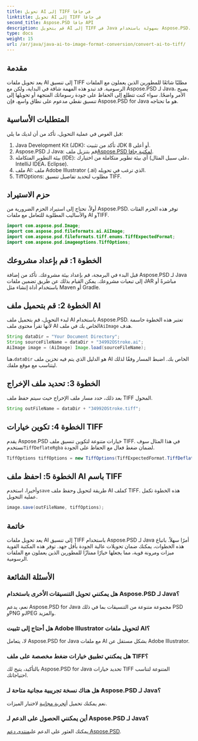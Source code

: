 ```yaml
---
title: تحويل AI إلى TIFF في جافا
linktitle: تحويل AI إلى TIFF في جافا
second_title: Aspose.PSD جافا API
description: قم بتحويل AI إلى TIFF في Java بسهولة باستخدام Aspose.PSD. دليل خطوة بخطوة للمطورين. تم تضمين التنزيل والإعداد ومقتطفات التعليمات البرمجية.
type: docs
weight: 15
url: /ar/java/java-ai-to-image-format-conversion/convert-ai-to-tiff/
---
```

## مقدمة
يعد تحويل ملفات AI إلى تنسيق TIFF مطلبًا شائعًا للمطورين الذين يعملون مع الملفات الرسومية. قد تبدو هذه المهمة شاقة في البداية، ولكن مع Aspose.PSD لـ Java، يصبح الأمر واضحًا. سواء كنت تتطلع إلى الحفاظ على جودة رسوماتك المتجهة أو تحويلها إلى تنسيق نقطي مدعوم على نطاق واسع، فإن Aspose.PSD for Java هو ما تحتاجه.
## المتطلبات الأساسية
قبل الغوص في عملية التحويل، تأكد من أن لديك ما يلي:
1. Java Development Kit (JDK): تأكد من تثبيت JDK 8 أو أعلى.
2. Aspose.PSD لـ Java: قم بتنزيل ملف[Aspose.PSD لمكتبة جافا](https://releases.aspose.com/psd/java/).
3. بيئة التطوير المتكاملة (IDE): أي بيئة تطوير متكاملة من اختيارك (على سبيل المثال، IntelliJ IDEA، Eclipse).
4. ملف AI: ملف Adobe Illustrator (.ai) الذي ترغب في تحويله.
5. TiffOptions: مطلوب لتحديد تفاصيل تنسيق TIFF.
## حزم الاستيراد
أولاً، تحتاج إلى استيراد الحزم الضرورية من Aspose.PSD. توفر هذه الحزم الفئات والأساليب المطلوبة للتعامل مع ملفات AI وTIFF.
```java
import com.aspose.psd.Image;
import com.aspose.psd.fileformats.ai.AiImage;
import com.aspose.psd.fileformats.tiff.enums.TiffExpectedFormat;
import com.aspose.psd.imageoptions.TiffOptions;
```
## الخطوة 1: قم بإعداد مشروعك
قبل البدء في البرمجة، قم بإعداد بيئة مشروعك. تأكد من إضافة Aspose.PSD لـ Java إلى تبعيات مشروعك. يمكن القيام بذلك عن طريق تضمين ملفات JAR مباشرةً أو باستخدام أداة إنشاء مثل Maven أو Gradle.
## الخطوة 2: قم بتحميل ملف AI
 لبدء التحويل، قم بتحميل ملف AI باستخدام Aspose.PSD. تعتبر هذه الخطوة حاسمة لأنها تقرأ محتوى ملف AI الخاص بك في ملف`AiImage` هدف.
```java
String dataDir = "Your Document Directory";
String sourceFileName = dataDir + "34992OStroke.ai";
AiImage image = (AiImage) Image.load(sourceFileName);
```
 هنا،`dataDir` هو الدليل الذي يتم فيه تخزين ملف AI الخاص بك. اضبط المسار وفقًا لذلك ليتناسب مع موقع ملفك.
## الخطوة 3: تحديد ملف الإخراج
بعد ذلك، حدد مسار ملف الإخراج حيث سيتم حفظ ملف TIFF المحول.
```java
String outFileName = dataDir + "34992OStroke.tiff";
```
## الخطوة 4: تكوين خيارات TIFF
 يقدم Aspose.PSD خيارات متنوعة لتكوين تنسيق ملف TIFF. في هذا المثال سوف نستخدم`TiffDeflateRgba` لضمان ضغط فعال مع الحفاظ على الجودة.
```java
TiffOptions tiffOptions = new TiffOptions(TiffExpectedFormat.TiffDeflateRgba);
```
## الخطوة 5: احفظ ملف AI باسم TIFF
 وأخيرا، استخدم`save` طريقة لتحويل وحفظ ملف AI كملف TIFF. هذه الخطوة تكمل عملية التحويل.
```java
image.save(outFileName, tiffOptions);
```

## خاتمة
يعد تحويل ملفات AI إلى تنسيق TIFF باستخدام Aspose.PSD لـ Java أمرًا سهلاً. باتباع هذه الخطوات، يمكنك ضمان تحويلات عالية الجودة بأقل جهد. توفر هذه المكتبة القوية ميزات ومرونة قوية، مما يجعلها خيارًا ممتازًا للمطورين الذين يعملون مع الملفات الرسومية.
## الأسئلة الشائعة
### هل يمكنني تحويل التنسيقات الأخرى باستخدام Aspose.PSD لـ Java؟
نعم، يدعم Aspose.PSD for Java مجموعة متنوعة من التنسيقات بما في ذلك PSD وPNG وJPEG والمزيد.
### هل أحتاج إلى تثبيت Adobe Illustrator لتحويل ملفات AI؟
لا، يتعامل Aspose.PSD for Java مع ملفات AI بشكل مستقل عن Adobe Illustrator.
### هل يمكنني تطبيق خيارات ضغط مخصصة على ملف TIFF؟
بالتأكيد، يتيح لك Aspose.PSD for Java تحديد خيارات TIFF المتنوعة لتناسب احتياجاتك.
### هل هناك نسخة تجريبية مجانية متاحة لـ Aspose.PSD لـ Java؟
 نعم يمكنك تحميل أ[تجربة مجانية](https://releases.aspose.com/) لاختبار الميزات.
### أين يمكنني الحصول على الدعم لـ Aspose.PSD لـ Java؟
 يمكنك العثور على الدعم على[منتدى دعم Aspose.PSD](https://forum.aspose.com/c/psd/34).